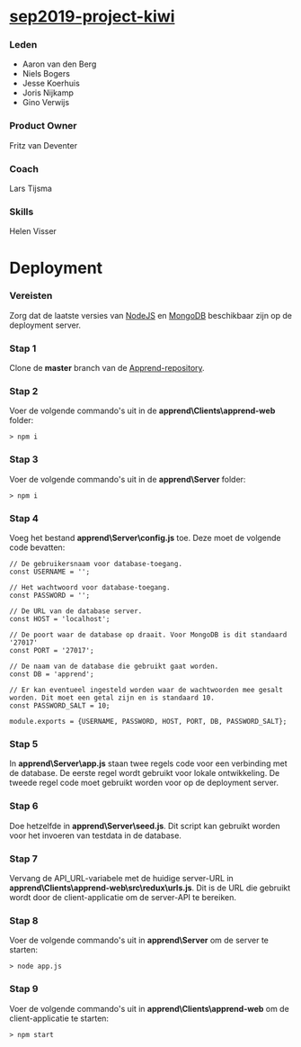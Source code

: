 # [sep2019-project-kiwi](https://en.wikipedia.org/wiki/Kiwi)


### Leden

- Aaron van den Berg
- Niels Bogers
- Jesse Koerhuis
- Joris Nijkamp
- Gino Verwijs

### Product Owner

Fritz van Deventer

### Coach

Lars Tijsma

### Skills 
Helen Visser

# Deployment

### Vereisten
Zorg dat de laatste versies van [NodeJS](https://nodejs.org/) en [MongoDB](https://www.mongodb.com/) beschikbaar zijn op de deployment server.

### Stap 1
Clone de **master** branch van de [Apprend-repository](https://github.com/HANICA-DWA/sep2019-project-kiwi/tree/master).

### Stap 2
Voer de volgende commando's uit in de **apprend\Clients\apprend-web** folder:
```
> npm i
```

### Stap 3
Voer de volgende commando's uit in de **apprend\Server** folder:
```
> npm i
```

### Stap 4
Voeg het bestand **apprend\Server\config.js** toe. Deze moet de volgende code bevatten:
```
// De gebruikersnaam voor database-toegang.
const USERNAME = '';

// Het wachtwoord voor database-toegang.
const PASSWORD = '';

// De URL van de database server.
const HOST = 'localhost';

// De poort waar de database op draait. Voor MongoDB is dit standaard '27017'
const PORT = '27017';

// De naam van de database die gebruikt gaat worden.
const DB = 'apprend';

// Er kan eventueel ingesteld worden waar de wachtwoorden mee gesalt worden. Dit moet een getal zijn en is standaard 10.
const PASSWORD_SALT = 10;

module.exports = {USERNAME, PASSWORD, HOST, PORT, DB, PASSWORD_SALT};
```

### Stap 5
In **apprend\Server\app.js** staan twee regels code voor een verbinding met de database. 
De eerste regel wordt gebruikt voor lokale ontwikkeling. De tweede regel code moet gebruikt worden voor op de deployment server.

### Stap 6
Doe hetzelfde in **apprend\Server\seed.js**. 
Dit script kan gebruikt worden voor het invoeren van testdata in de database.

### Stap 7
Vervang de API_URL-variabele met de huidige server-URL in **apprend\Clients\apprend-web\src\redux\urls.js**.
Dit is de URL die gebruikt wordt door de client-applicatie om de server-API te bereiken.

### Stap 8
Voer de volgende commando's uit in **apprend\Server** om de server te starten:
```
> node app.js
```

### Stap 9
Voer de volgende commando's uit in **apprend\Clients\apprend-web** om de client-applicatie te starten:
```
> npm start
```
